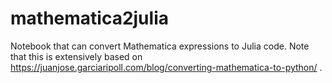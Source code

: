 # mathematica2julia
Notebook that can convert Mathematica expressions to Julia code. Note that this is extensively based on  https://juanjose.garciaripoll.com/blog/converting-mathematica-to-python/ .
